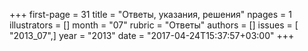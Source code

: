+++
first-page = 31
title = "Ответы, указания, решения"
npages = 1
illustrators = []
month = "07"
rubric = "Ответы"
authors = []
issues = [ "2013_07",]
year = "2013"
date = "2017-04-24T15:37:57+03:00"
+++
